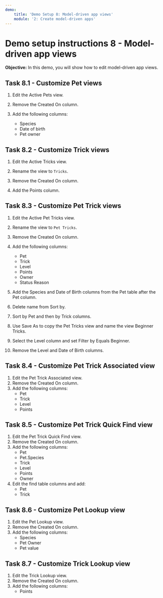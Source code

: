 ```yaml
---
demo:
    title: 'Demo Setup 8: Model-driven app views'
    module: '2: Create model-driven apps'
---
```


# Demo setup instructions 8 - Model-driven app views

**Objective:** In this demo, you will show how to edit model-driven app views.

## Task 8.1 - Customize Pet views

1. Edit the Active Pets view.

1. Remove the Created On column.
1. Add the following columns:
   - Species
   - Date of birth
   - Pet owner

## Task 8.2 - Customize Trick views

1. Edit the Active Tricks view.

1. Rename the view to `Tricks`.
1. Remove the Created On column.
1. Add the Points column.

## Task 8.3 - Customize Pet Trick views

1. Edit the Active Pet Tricks view.

1. Rename the view to `Pet Tricks`.
1. Remove the Created On column.
1. Add the following columns:
   - Pet
   - Trick
   - Level
   - Points
   - Owner
   - Status Reason
1. Add the Species and Date of Birth columns from the Pet table after the Pet column.
1. Delete name from Sort by.
1. Sort by Pet and then by Trick columns.

1. Use Save As to copy the Pet Tricks view and name the view Beginner Tricks.
1. Select the Level column and set Filter by Equals Beginner.
1. Remove the Level and Date of Birth columns.

## Task 8.4 - Customize Pet Trick Associated view

1. Edit the Pet Trick Associated view.
1. Remove the Created On column.
1. Add the following columns:
   - Pet
   - Trick
   - Level
   - Points

## Task 8.5 - Customize Pet Trick Quick Find view

1. Edit the Pet Trick Quick Find view.
1. Remove the Created On column.
1. Add the following columns:
   - Pet
   - Pet.Species
   - Trick
   - Level
   - Points
   - Owner
1. Edit the find table columns and add:
   - Pet
   - Trick

## Task 8.6 - Customize Pet Lookup view

1. Edit the Pet Lookup view.
1. Remove the Created On column.
1. Add the following columns:
   - Species
   - Pet Owner
   - Pet value

## Task 8.7 - Customize Trick Lookup view

1. Edit the Trick Lookup view.
1. Remove the Created On column.
1. Add the following columns:
   - Points
